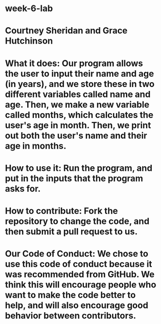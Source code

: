 # week-6-lab
# Courtney Sheridan and Grace Hutchinson

# What it does: Our program allows the user to input their name and age (in years), and we store these in two different variables called name and age. Then, we make a new variable called months, which calculates the user's age in month. Then, we print out both the user's name and their age in months.

# How to use it: Run the program, and put in the inputs that the program asks for. 

# How to contribute: Fork the repository to change the code, and then submit a pull request to us. 

# Our Code of Conduct: We chose to use this code of conduct because it was recommended from GitHub. We think this will encourage people who want to make the code better to help, and will also encourage good behavior between contributors.
